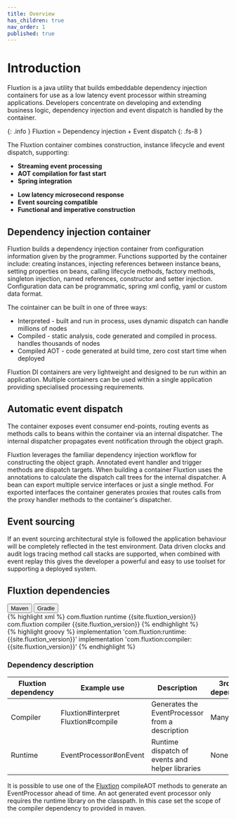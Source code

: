 ```yaml
---
title: Overview
has_children: true
nav_order: 1
published: true
---
```


# Introduction

Fluxtion is a java utility that builds embeddable dependency injection containers for use as a low latency event
processor within streaming applications. Developers concentrate on developing and extending business logic, dependency 
injection and event dispatch is handled by the container.

{: .info }
Fluxtion = Dependency injection + Event dispatch
{: .fs-8 }

The Fluxtion container combines construction, instance lifecycle and event dispatch, supporting:

<div class="grid">
<div class="col-1-2">
<div class="content">
<ul>
  <li><strong>Streaming event processing</strong></li>
  <li><strong>AOT compilation for fast start</strong></li>
  <li><strong>Spring integration</strong></li>
</ul>
</div>
</div>
<div class="col-1-2">
<div class="content">
<ul>
  <li><strong>Low latency microsecond response</strong></li>
  <li><strong>Event sourcing compatible</strong></li>
  <li><strong>Functional and imperative construction</strong></li>
</ul>
</div>
</div>
</div>


## Dependency injection container
Fluxtion builds a dependency injection container from configuration information given by the programmer. Functions 
supported by the container include: creating instances, injecting references between instance beans, setting properties
on beans, calling lifecycle methods, factory methods, singleton injection, named references, constructor and setter 
injection. Configuration data can be programmatic, spring xml config, yaml or custom data format.

The cointainer can be built in one of three ways:
- Interpreted - built and run in process, uses dynamic dispatch can handle millions of nodes
- Compiled - static analysis, code generated and compiled in process. handles thousands of nodes
- Compiled AOT - code generated at build time, zero cost start time when deployed

Fluxtion DI containers are very lightweight and designed to be run within an application. Multiple containers can be 
used within a single application providing specialised processing requirements. 

## Automatic event dispatch

The container exposes event consumer end-points, routing events as methods calls to beans within the container
via an internal dispatcher. The internal dispatcher propagates event notification through the object graph.

Fluxtion leverages the familiar dependency injection workflow for constructing the object graph. Annotated
event handler and trigger methods are dispatch targets. When building a container Fluxtion uses the annotations to
calculate the dispatch call trees for the internal dispatcher. A bean can export multiple service interfaces or just a
single method. For exported interfaces the container generates proxies that routes calls from the proxy handler methods
to the container's dispatcher.

## Event sourcing

If an event sourcing architectural style is followed the application behaviour will be completely reflected in the
test environment. Data driven clocks and audit logs tracing method call stacks are supported, when combined with event
replay this gives the developer a powerful and easy to use toolset for supporting a deployed system.

## Fluxtion dependencies

<div class="tab">
  <button class="tablinks" onclick="openTab(event, 'Maven')" id="defaultOpen">Maven</button>
  <button class="tablinks" onclick="openTab(event, 'Gradle')">Gradle</button>
</div>
<div id="Maven" class="tabcontent">
<div markdown="1">
{% highlight xml %}
    <dependencies>
        <dependency>
            <groupId>com.fluxtion</groupId>
            <artifactId>runtime</artifactId>
            <version>{{site.fluxtion_version}}</version>
        </dependency>
        <dependency>
            <groupId>com.fluxtion</groupId>
            <artifactId>compiler</artifactId>
            <version>{{site.fluxtion_version}}</version>
        </dependency>
    </dependencies>
{% endhighlight %}
</div>
</div>
<div id="Gradle" class="tabcontent">
<div markdown="1">
{% highlight groovy %}
implementation 'com.fluxtion:runtime:{{site.fluxtion_version}}'
implementation 'com.fluxtion:compiler:{{site.fluxtion_version}}'
{% endhighlight %}
</div>
</div>

### Dependency description

| Fluxtion dependency | Example use                             | Description                                           | 3rd party<br/> dependencies |
|---------------------|-----------------------------------------|-------------------------------------------------------|-----------------------------|
| Compiler            | Fluxtion#interpret<br/>Fluxtion#compile | Generates the EventProcessor <br/> from a description | Many                        |
| Runtime             | EventProcessor#onEvent                  | Runtime dispatch of events and helper libraries       | None                        |

It is possible to use one of the [Fluxtion]({{site.fluxtion_src_compiler}}/Fluxtion.java) compileAOT methods to generate an
EventProcessor ahead of time. An aot generated event processor only requires the runtime library on the classpath. In 
this case set the scope of the compiler dependency to provided in maven.

<script>
document.getElementById("defaultOpen").click();
</script>